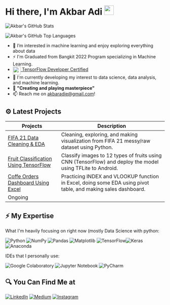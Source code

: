 #  Hi there, I'm Akbar Adi <img src="https://github.com/TheDudeThatCode/TheDudeThatCode/blob/master/Assets/Hi.gif" width="30px">

  ![Akbar's GitHub Stats](https://github-readme-stats.vercel.app/api?username=akbaradie&show_icons=true&theme=radical)
  
  ![Akbar's GitHub Top Languages](https://github-readme-stats.vercel.app/api/top-langs/?username=akbaradie&show_icons=true&theme=radical)

- 👀 I’m interested in machine learning and enjoy exploring everything about data
- ⚡ I'm Graduated from Bangkit 2022 Program specializing in Machine Learning.
- <img align="top" src="https://s3.us-east-1.amazonaws.com/accredible-api-templates/15784284048332915386973343827272.png" height="25px"/><a href="https://pdf.credential.net/j7oj7zpv_1700112606008.pdf" target="_blank"> TensorFlow Developer Certified</a>
- 🔭 I'm currently developing my interest to data science, data analysis, and machine learning.
- 🌱 **"Creating and playing masterpiece"**
- 📫 Reach me on akbaradie@gmail.com!

## ⚙ Latest Projects
| Projects | Description |
| ----------- | ----------- |
| [FIFA 21 Data Cleaning & EDA](https://github.com/akbaradie/fifa21-cleaning-EDA) | Cleaning, exploring, and making visualization from FIFA 21 messy/raw dataset using Python.|
| [Fruit Classification Using TensorFlow](https://github.com/C23-PS045/NutriFruity) | Classify images to 12 types of fruits using CNN (TensorFlow) and deploy the model using TFLite to Android. |
| [Coffe Orders Dashboard Using Excel](https://github.com/akbaradie/coffee-dashboard) | Practicing INDEX and VLOOKUP function in Excel, doing some EDA using pivot table, and making sales dashboard. |
| Ongoing | |

## ⚡ My Expertise

What I'm heavily focusing on right now (mostly Data Science with python:

![Python](https://img.shields.io/badge/python-3670A0?style=for-the-badge&logo=python&logoColor=ffdd54)  ![NumPy](https://img.shields.io/badge/numpy-%23013243.svg?style=for-the-badge&logo=numpy&logoColor=white) ![Pandas](https://img.shields.io/badge/pandas-%23150458.svg?style=for-the-badge&logo=pandas&logoColor=white) ![Matplotlib](https://img.shields.io/badge/Matplotlib-%23ffffff.svg?style=for-the-badge&logo=Matplotlib&logoColor=black) ![TensorFlow](https://img.shields.io/badge/TensorFlow-%23FF6F00.svg?style=for-the-badge&logo=TensorFlow&logoColor=white)![Keras](https://img.shields.io/badge/Keras-%23D00000.svg?style=for-the-badge&logo=Keras&logoColor=white) ![Anaconda](https://img.shields.io/badge/Anaconda-%2344A833.svg?style=for-the-badge&logo=anaconda&logoColor=white) 

IDEs that I personally use:

![Google Colaboratory](https://colab.research.google.com/assets/colab-badge.svg) ![Jupyter Notebook](https://img.shields.io/badge/jupyter-%23FA0F00.svg?style=for-the-badge&logo=jupyter&logoColor=white) ![PyCharm](https://img.shields.io/badge/pycharm-143?style=for-the-badge&logo=pycharm&logoColor=black&color=black&labelColor=green)

## 🔍 You Can Find Me at
<p>
  <a href="https://www.linkedin.com/in/akbar-adi-nugroho/" target="_blank"><img alt="LinkedIn" src="https://img.shields.io/badge/linkedin-%230077B5.svg?&style=for-the-badge&logo=linkedin&logoColor=white" /></a>
  <a href="https://www.kaggle.com/akbaradi" target="_blank"><img alt="Medium" src="https://img.shields.io/badge/Kaggle-2C8EBB?&style=for-the-badge&logo=kaggle&logoColor=white" /></a>
  <a href="https://www.instagram.com/akbaradiee/" target="_blank"><img alt="Instagram" src="https://img.shields.io/badge/instagram-%23E4405F.svg?&style=for-the-badge&logo=instagram&logoColor=white" /></a>  
</p>









<!--
**akbaradie/akbaradie** is a ✨ _special_ ✨ repository because its `README.md` (this file) appears on your GitHub profile.

Here are some ideas to get you started:

- 🔭 I’m currently working on ...
- 🌱 I’m currently learning ...
- 👯 I’m looking to collaborate on ...
- 🤔 I’m looking for help with ...
- 💬 Ask me about ...
- 📫 How to reach me: ...
- 😄 Pronouns: ...
- ⚡ Fun fact: ...
-->
